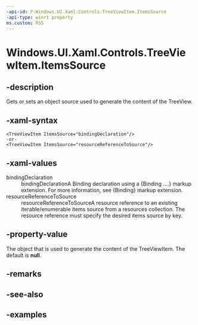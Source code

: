 ```yaml
---
-api-id: P:Windows.UI.Xaml.Controls.TreeViewItem.ItemsSource
-api-type: winrt property
ms.custom: RS5
---
```


<!-- Property syntax.
public object ItemsSource { get;  set; }
-->

# Windows.UI.Xaml.Controls.TreeViewItem.ItemsSource

## -description

Gets or sets an object source used to generate the content of the TreeView.

## -xaml-syntax

```xaml
<TreeViewItem ItemsSource="bindingDeclaration"/>
-or-
<TreeViewItem ItemsSource="resourceReferenceToSource"/>
```

## -xaml-values

<dl><dt>bindingDeclaration</dt><dd>bindingDeclarationA Binding declaration using a {Binding ....} markup extension. For more information, see {Binding} markup extension.</dd>
<dt>resourceReferenceToSource</dt><dd>resourceReferenceToSourceA resource reference to an existing iterable/enumerable items source from a resources collection. The resource reference must specify the desired items source by key.</dd>
</dl>

## -property-value

The object that is used to generate the content of the TreeViewItem. The default is **null**.

## -remarks

## -see-also

## -examples

